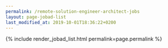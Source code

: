 ```yaml
---
permalink: /remote-solution-engineer-architect-jobs
layout: page-jobad-list
last_modified_at: 2019-10-01T18:36:22+0200
---
```

{% include render_jobad_list.html permalink=page.permalink %}
